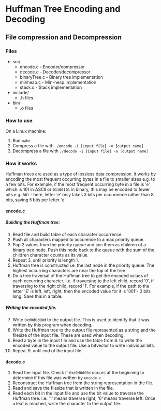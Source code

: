 # Huffman Tree Encoding and Decoding

## File compression and Decompression

### Files

* src/
    * encode.c - Encoder/compressor
    * decode.c - Decoder/decompressor
    * binaryTree.c - Binary tree implementation
    * minheap.c - Min-heap implementation
    * stack.c - Stack implementation
* include/
    * .h files
* bin/
    * .o files

### How to use

On a Linux machine:
1. Run ```make```
2. Compress a file with ```./encode -i [input file] -o [output name]```
3. Decompress a file with ```./decode -i [input file] -o [output name]```

### How it works

Huffman trees are used as a type of lossless data compression. It works by encoding the most frequent occurring bytes in a file to smaller sizes e.g. to a few bits. For example, if the most frequent occurring byte in a file is 'e', which is 101 in ASCII or `01100101` in binary, this may be encoded to fewer bits e.g. `001` - here, letter 'e' only takes 3 bits per occurrence rather than 8 bits, saving 5 bits per letter 'e'.

#### encode.c

##### Building the Huffman tree:

1. Read file and build table of each character occurrence.
2. Push all characters mapped to occurence to a max priority queue.
3. Pop 2 values from the priority queue and join them as children of a binary tree node. Push this node back to the queue with the sum of the children character counts as its value.
4. Repeat 3. until priority is length 1.
5. Huffman tree is constructed i.e. the last node in the priority queue. The highest occurring characters are near the top of the tree.
6. Do a tree traversal of the Huffman tree to get the encoded values of each occurring character. I.e. if traversing to the left child, record '0', if traversing to the right child, record '1'. For example, if the path to the letter 'E' is left, left, right, then the encoded value for it is '001'- 3 bits long. Save this in a table.

##### Writing the encoded file:

7. Write ```0xd0d0d00d``` to the output file. This is used to identify that it was written by this program when decoding.
8. Write the Huffman tree to the output file represented as a string and the filesize of the input file. These are used when decoding.
9. Read a byte in the input file and use the table from 6. to write the encoded value to the output file. Use a bitvector to write individual bits.
10. Repeat 9. until end of the input file.

#### decode.c

1. Read the input file. Check if ```0xd0d0d00d``` occurs at the beginning to determine if this file was written by ```encode.c```
2. Reconstruct the Huffman tree from the string representation in the file.
3. Read and save the filesize that is written in the file.
4. Read each bit in the input file and use the bit value to traverse the Huffman tree. I.e. '1' means traverse right, '0' means traverse left. Once a leaf is reached, write the character to the output file.
